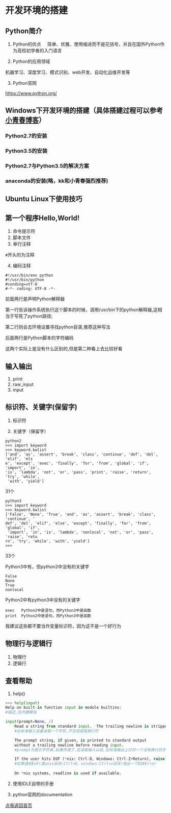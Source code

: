 # 开发环境的搭建

## Python简介

1. Python的优点
   
   简单、优雅、使用缩进而不是花括号，并且在国外Python作为高校初学者的入门语言

2. Python的应用领域

  机器学习、深度学习、模式识别、web开发、自动化运维开发等

3. Python官网 

https://www.python.org/

## Windows下开发环境的搭建（具体搭建过程可以参考 [小青春博客](http://blog.csdn.net/fj_author)）
### Python2.7的安装
### Python3.5的安装
### Python2.7与Python3.5的解决方案
### anaconda的安装(略，kk和小青春强烈推荐)

## Ubuntu Linux下使用技巧

## 第一个程序Hello,World!
1. 命令提示符
2. 脚本文件
3. 单行注释

`#`开头的为注释

4. 编码注释

```
#!/usr/bin/env python
#!/usr/bin/python
#conding=utf-8
#-*- coding: UTF-8 -*-
```

前面两行是声明Python解释器

第一行告诉操作系统执行这个脚本的时候，调用/usr/bin下的python解释器,这相当于写死了python路径;

第二行则会去环境设置寻找python目录,推荐这种写法

后面两行是Python脚本的字符编码

这两个实际上是没有什么区别的,但是第二种看上去比较好看

## 输入输出
1. print
2. raw_input
3. input 

## 标识符、关键字(保留字)
1. 标识符

2. 关键字（保留字）

```
python2
>>> import keyword
>>> keyword.kwlist
['and', 'as', 'assert', 'break', 'class', 'continue', 'def', 'del', 'elif', 'els
e', 'except', 'exec', 'finally', 'for', 'from', 'global', 'if', 'import', 'in',
'is', 'lambda', 'not', 'or', 'pass', 'print', 'raise', 'return', 'try', 'while',
 'with', 'yield']
```

31个

```
python3
>>> import keyword
>>> keyword.kwlist
['False', 'None', 'True', 'and', 'as', 'assert', 'break', 'class', 'continue', '
def', 'del', 'elif', 'else', 'except', 'finally', 'for', 'from', 'global', 'if',
 'import', 'in', 'is', 'lambda', 'nonlocal', 'not', 'or', 'pass', 'raise', 'retu
rn', 'try', 'while', 'with', 'yield']
>>>
```

33个

Python3中有，但python2中没有的关键字
```
False
None
True
nonlocal
```

Python2中有python3中没有的关键字
```
exec   Python2中是语句，而Python3中是函数 
print  Python2中是语句，而Python3中是函数
```

我建议这些都不要当作变量标识符，因为这不是一个好行为

## 物理行与逻辑行
1. 物理行
2. 逻辑行

## 查看帮助
1. help()

```Python
>>> help(input) 
Help on built-in function input in module builtins: 
#描述,在内建模块

input(prompt=None, /)
    Read a string from standard input.  The trailing newline is stripped. 
    #从标准输入设备读取一个字符,不包括结尾换行符

    The prompt string, if given, is printed to standard output 
    without a trailing newline before reading input.
    #prompt为提示字符串,如果传递了,在读取输入以前,在标准输出上打印一个没有换行的字符串

    If the user hits EOF (*nix: Ctrl-D, Windows: Ctrl-Z+Return), raise EOFError.
    #如果遇到EoF(类unix系统:Ctrl+D，windows:Ctrl+z回车)抛出一个EOEError
    
    On *nix systems, readline is used if available.
```
2. 使用IDLE自带的手册

3. python官网的documentation

[点我返回首页](https://leagueoflearningpython.github.io/Part_0/)

